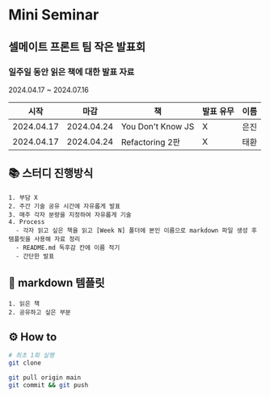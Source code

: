 # Mini Seminar

## 셀메이트 프론트 팀 작은 발표회

### 일주일 동안 읽은 책에 대한 발표 자료

2024.04.17 ~ 2024.07.16



|시작|마감|책|발표 유무|이름|
|---|---|---|---|---|
|2024.04.17|2024.04.24|You Don't Know JS|X|은진|
|2024.04.17|2024.04.24|Refactoring 2판|X|태환|


## 📚 스터디 진행방식

```
1. 부담 X
2. 주간 기술 공유 시간에 자유롭게 발표
3. 매주 각자 분량을 지정하여 자유롭게 기술
4. Process
  - 각자 읽고 싶은 책을 읽고 [Week N] 폴더에 본인 이름으로 markdown 파일 생성 후 템플릿을 사용해 자료 정리
  - README.md 독후감 칸에 이름 적기
  - 간단한 발표
```

## 🎈 markdown 템플릿

```
1. 읽은 책
2. 공유하고 싶은 부분
```

## ⚙ How to

```bash
# 최초 1회 실행
git clone
```

```bash
git pull origin main
git commit && git push
```
